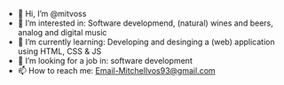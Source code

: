 - 👋 Hi, I’m @mitvoss
- 👀 I’m interested in: Software developmend, (natural) wines and beers, analog and digital music
- 🌱 I’m currently learning: Developing and desinging a (web) application using HTML, CSS & JS
- 💞️ I’m looking for a job in: software development
- 📫 How to reach me: Email-Mitchellvos93@gmail.com 

<!---
mitvoss/mitvoss is a ✨ special ✨ repository because its `README.md` (this file) appears on your GitHub profile.
You can click the Preview link to take a look at your changes.
--->
